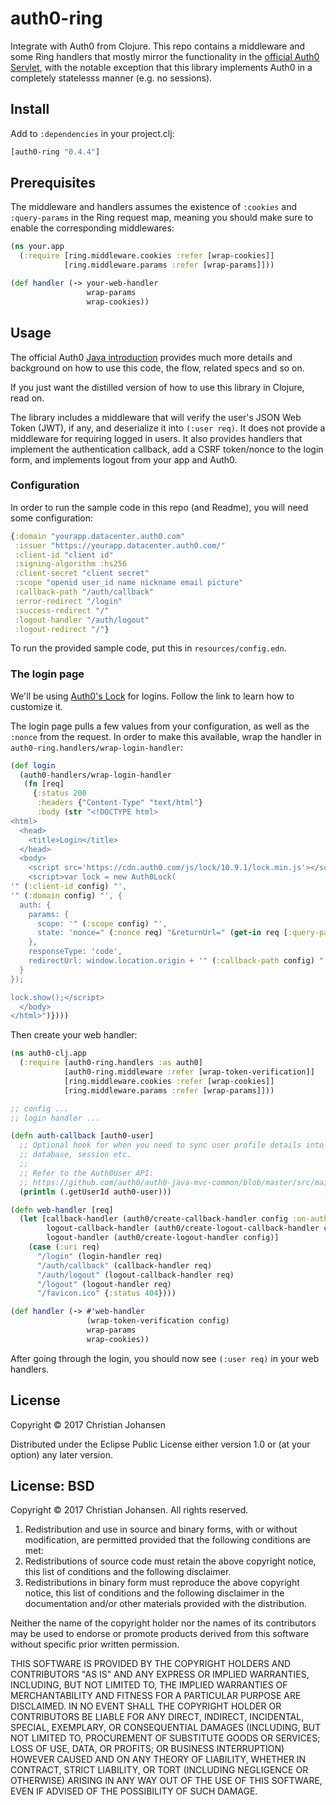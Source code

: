 # auth0-ring

Integrate with Auth0 from Clojure. This repo contains a middleware and some Ring
handlers that mostly mirror the functionality in
the [official Auth0 Servlet](https://github.com/auth0/auth0-servlet), with the
notable exception that this library implements Auth0 in a completely statelesss
manner (e.g. no sessions).

## Install

Add to `:dependencies` in your project.clj:

```clj
[auth0-ring "0.4.4"]
```

## Prerequisites

The middleware and handlers assumes the existence of `:cookies` and
`:query-params` in the Ring request map, meaning you should make sure to enable
the corresponding middlewares:

```clj
(ns your.app
  (:require [ring.middleware.cookies :refer [wrap-cookies]]
            [ring.middleware.params :refer [wrap-params]]))

(def handler (-> your-web-handler
                 wrap-params
                 wrap-cookies))
```

## Usage

The official
Auth0 [Java introduction](https://auth0.com/docs/quickstart/webapp/java)
provides much more details and background on how to use this code, the flow,
related specs and so on.

If you just want the distilled version of how to use this library in Clojure,
read on.

The library includes a middleware that will verify the user's JSON Web Token
(JWT), if any, and deserialize it into `(:user req)`. It does not provide a
middleware for requiring logged in users. It also provides handlers that
implement the authentication callback, add a CSRF token/nonce to the login form,
and implements logout from your app and Auth0.

### Configuration

In order to run the sample code in this repo (and Readme), you will need some
configuration:

```clj
{:domain "yourapp.datacenter.auth0.com"
 :issuer "https://yourapp.datacenter.auth0.com/"
 :client-id "client id"
 :signing-algorithm :hs256
 :client-secret "client secret"
 :scope "openid user_id name nickname email picture"
 :callback-path "/auth/callback"
 :error-redirect "/login"
 :success-redirect "/"
 :logout-handler "/auth/logout"
 :logout-redirect "/"}
```

To run the provided sample code, put this in `resources/config.edn`.

### The login page

We'll be using [Auth0's Lock](https://auth0.com/docs/libraries/lock) for logins.
Follow the link to learn how to customize it.

The login page pulls a few values from your configuration, as well as the
`:nonce` from the request. In order to make this available, wrap the handler in
`auth0-ring.handlers/wrap-login-handler`:

```clj
(def login
  (auth0-handlers/wrap-login-handler
   (fn [req]
     {:status 200
      :headers {"Content-Type" "text/html"}
      :body (str "<!DOCTYPE html>
<html>
  <head>
    <title>Login</title>
  </head>
  <body>
    <script src='https://cdn.auth0.com/js/lock/10.9.1/lock.min.js'></script>
    <script>var lock = new Auth0Lock(
'" (:client-id config) "',
'" (:domain config) "', {
  auth: {
    params: {
      scope: '" (:scope config) "',
      state: 'nonce=" (:nonce req) "&returnUrl=" (get-in req [:query-params "returnUrl"]) "'
    },
    responseType: 'code',
    redirectUrl: window.location.origin + '" (:callback-path config) "'
  }
});

lock.show();</script>
  </body>
</html>")})))
```

Then create your web handler:

```clj
(ns auth0-clj.app
  (:require [auth0-ring.handlers :as auth0]
            [auth0-ring.middleware :refer [wrap-token-verification]]
            [ring.middleware.cookies :refer [wrap-cookies]]
            [ring.middleware.params :refer [wrap-params]]))

;; config ...
;; login handler ...

(defn auth-callback [auth0-user]
  ;; Optional hook for when you need to sync user profile details into a local
  ;; database, session etc.
  ;;
  ;; Refer to the Auth0User API:
  ;; https://github.com/auth0/auth0-java-mvc-common/blob/master/src/main/java/com/auth0/Auth0User.java
  (println (.getUserId auth0-user)))

(defn web-handler [req]
  (let [callback-handler (auth0/create-callback-handler config :on-authenticated auth-callback)
        logout-callback-handler (auth0/create-logout-callback-handler config)
        logout-handler (auth0/create-logout-handler config)]
    (case (:uri req)
      "/login" (login-handler req)
      "/auth/callback" (callback-handler req)
      "/auth/logout" (logout-callback-handler req)
      "/logout" (logout-handler req)
      "/favicon.ico" {:status 404})))

(def handler (-> #'web-handler
                 (wrap-token-verification config)
                 wrap-params
                 wrap-cookies))
```

After going through the login, you should now see `(:user req)` in your web
handlers.

## License

Copyright © 2017 Christian Johansen

Distributed under the Eclipse Public License either version 1.0 or (at
your option) any later version.


## License: BSD

Copyright © 2017 Christian Johansen. All rights reserved.

1. Redistribution and use in source and binary forms, with or without
   modification, are permitted provided that the following conditions are met:
2. Redistributions of source code must retain the above copyright notice, this
   list of conditions and the following disclaimer.
3. Redistributions in binary form must reproduce the above copyright notice,
   this list of conditions and the following disclaimer in the documentation
   and/or other materials provided with the distribution.

Neither the name of the copyright holder nor the names of its contributors may
be used to endorse or promote products derived from this software without
specific prior written permission.

THIS SOFTWARE IS PROVIDED BY THE COPYRIGHT HOLDERS AND CONTRIBUTORS "AS IS" AND
ANY EXPRESS OR IMPLIED WARRANTIES, INCLUDING, BUT NOT LIMITED TO, THE IMPLIED
WARRANTIES OF MERCHANTABILITY AND FITNESS FOR A PARTICULAR PURPOSE ARE
DISCLAIMED. IN NO EVENT SHALL THE COPYRIGHT HOLDER OR CONTRIBUTORS BE LIABLE FOR
ANY DIRECT, INDIRECT, INCIDENTAL, SPECIAL, EXEMPLARY, OR CONSEQUENTIAL DAMAGES
(INCLUDING, BUT NOT LIMITED TO, PROCUREMENT OF SUBSTITUTE GOODS OR SERVICES;
LOSS OF USE, DATA, OR PROFITS; OR BUSINESS INTERRUPTION) HOWEVER CAUSED AND ON
ANY THEORY OF LIABILITY, WHETHER IN CONTRACT, STRICT LIABILITY, OR TORT
(INCLUDING NEGLIGENCE OR OTHERWISE) ARISING IN ANY WAY OUT OF THE USE OF THIS
SOFTWARE, EVEN IF ADVISED OF THE POSSIBILITY OF SUCH DAMAGE.
